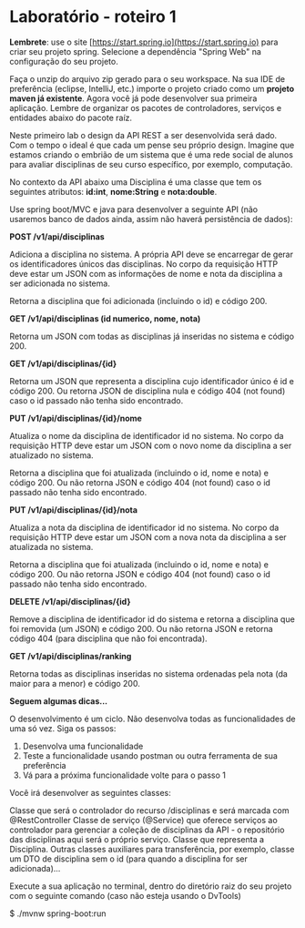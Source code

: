 # Laboratório - roteiro 1

**Lembrete**: use o site [https://start.spring.io](https://start.spring.io) para criar seu projeto spring. Selecione a dependência "Spring Web" na configuração do seu projeto.

Faça o unzip do arquivo zip gerado para o seu workspace. Na sua IDE de preferência (eclipse, IntelliJ, etc.) importe o projeto criado como um **projeto maven já existente**. Agora você já pode desenvolver sua primeira aplicação. Lembre de organizar os pacotes de controladores, serviços e entidades abaixo do pacote raíz.

Neste primeiro lab o design da API REST a ser desenvolvida será dado. Com o tempo o ideal é que cada um pense seu próprio design. Imagine que estamos criando o embrião de um sistema que é uma rede social de alunos para avaliar disciplinas de seu curso específico, por exemplo, computação. 

No contexto da API abaixo uma Disciplina é uma classe que tem os seguintes atributos: **id:int**, **nome:String** e **nota:double**.

Use spring boot/MVC e java para desenvolver a seguinte API (não usaremos banco de dados ainda, assim não haverá persistência de dados):

**POST /v1/api/disciplinas**

Adiciona a disciplina no sistema. A própria API deve se encarregar de gerar os identificadores únicos das disciplinas. No corpo da requisição HTTP deve estar um JSON com as informações de nome e nota da disciplina a ser adicionada no sistema.

Retorna a disciplina que foi adicionada (incluindo o id) e código 200.


**GET /v1/api/disciplinas (id numerico, nome, nota)**

Retorna um JSON com todas as disciplinas já inseridas no sistema e código 200.


**GET /v1/api/disciplinas/{id}**

Retorna um JSON que representa a disciplina cujo identificador único é id e código 200. Ou retorna JSON de disciplina nula e código 404 (not found) caso o id passado não tenha sido encontrado.


**PUT /v1/api/disciplinas/{id}/nome**

Atualiza o nome da disciplina de identificador id no sistema. No corpo da requisição HTTP deve estar um JSON com o novo nome da disciplina a ser atualizado no sistema.

Retorna a disciplina que foi atualizada (incluindo o id, nome e nota) e código 200. Ou não retorna JSON e código 404 (not found) caso o id passado não tenha sido encontrado.


**PUT /v1/api/disciplinas/{id}/nota**

Atualiza a nota da disciplina de identificador id no sistema. No corpo da requisição HTTP deve estar um JSON com a nova nota da disciplina a ser atualizada no sistema.

Retorna a disciplina que foi atualizada (incluindo o id, nome e nota) e código 200. Ou não retorna JSON e código 404 (not found) caso o id passado não tenha sido encontrado.


**DELETE /v1/api/disciplinas/{id}**

Remove a disciplina de identificador id do sistema e retorna a disciplina que foi removida (um JSON) e código 200. Ou não retorna JSON e retorna código 404 (para disciplina que não foi encontrada).


**GET /v1/api/disciplinas/ranking**

Retorna todas as disciplinas inseridas no sistema ordenadas pela nota (da maior para a menor) e código 200.


**Seguem algumas dicas...**

O desenvolvimento é um ciclo. Não desenvolva todas as funcionalidades de uma só vez. Siga os passos:

1. Desenvolva uma funcionalidade
2. Teste a funcionalidade usando postman ou outra ferramenta de sua preferência
3. Vá para a próxima funcionalidade volte para o passo 1

Você irá desenvolver as seguintes classes:

Classe que será o controlador do recurso /disciplinas e será marcada com @RestController
Classe de serviço (@Service) que oferece serviços ao controlador para gerenciar a coleção de disciplinas da API - o repositório das disciplinas aqui será o próprio serviço.
Classe que representa a Disciplina. 
Outras classes auxiliares para transferência, por exemplo, classe um DTO de disciplina sem o id (para quando a disciplina for ser adicionada)...

Execute a sua aplicação no terminal, dentro do diretório raiz do seu projeto com o seguinte comando (caso não esteja usando o DvTools)

$ ./mvnw spring-boot:run
